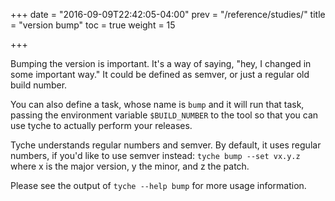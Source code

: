 +++
date = "2016-09-09T22:42:05-04:00"
prev = "/reference/studies/"
title = "version bump"
toc = true
weight = 15

+++

Bumping the version is important. It's a way of saying, "hey, I changed
in some important way." It could be defined as semver, or just a regular
old build number.

You can also define a task, whose name is `bump` and it will run that
task, passing the environment variable `$BUILD_NUMBER` to the tool so
that you can use tyche to actually perform your releases.

Tyche understands regular numbers and semver. By default, it uses regular
numbers, if you'd like to use semver instead: `tyche bump --set vx.y.z`
where x is the major version, y the minor, and z the patch.

Please see the output of `tyche --help bump` for more usage information.
